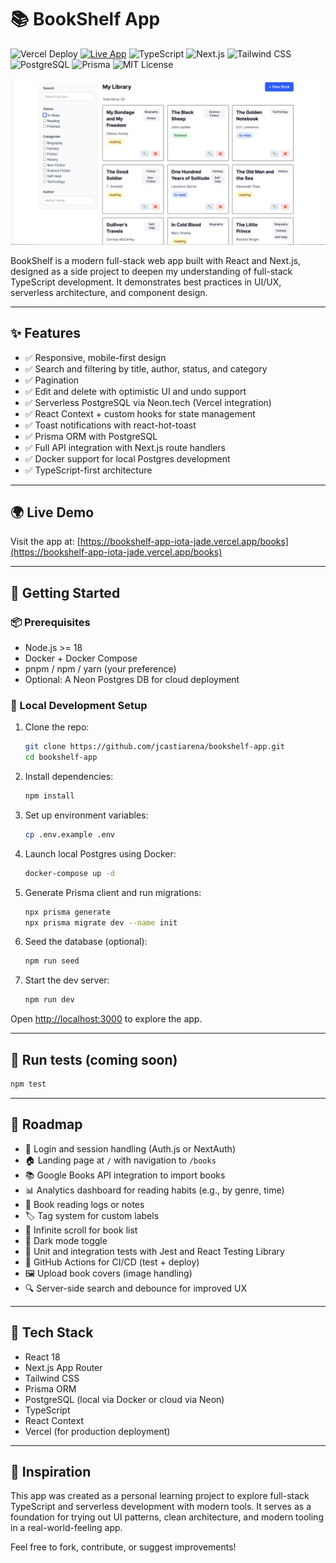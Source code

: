 # 📚 BookShelf App

![Vercel Deploy](https://vercel.com/api/badge/deploy?repository=https://github.com/jcastiarena/bookshelf-app)
[![Live App](https://img.shields.io/badge/Live%20App-Open-00C7B7?style=flat&logo=vercel&logoColor=white)](https://bookshelf-app-iota-jade.vercel.app/books)
![TypeScript](https://img.shields.io/badge/TypeScript-007acc?style=flat&logo=typescript&logoColor=white)
![Next.js](https://img.shields.io/badge/Next.js-000000?style=flat&logo=next.js&logoColor=white)
![Tailwind CSS](https://img.shields.io/badge/TailwindCSS-38B2AC?style=flat&logo=tailwind-css&logoColor=white)
![PostgreSQL](https://img.shields.io/badge/PostgreSQL-4169E1?style=flat&logo=postgresql&logoColor=white)
![Prisma](https://img.shields.io/badge/Prisma-2D3748?style=flat&logo=prisma&logoColor=white)
![MIT License](https://img.shields.io/badge/license-MIT-green)

![BookShelf Screenshot](./screenshot.png)

BookShelf is a modern full-stack web app built with React and Next.js, designed as a side project to deepen my understanding of full-stack TypeScript development. It demonstrates best practices in UI/UX, serverless architecture, and component design.

---

## ✨ Features

- ✅ Responsive, mobile-first design
- ✅ Search and filtering by title, author, status, and category
- ✅ Pagination
- ✅ Edit and delete with optimistic UI and undo support
- ✅ Serverless PostgreSQL via Neon.tech (Vercel integration)
- ✅ React Context + custom hooks for state management
- ✅ Toast notifications with react-hot-toast
- ✅ Prisma ORM with PostgreSQL
- ✅ Full API integration with Next.js route handlers
- ✅ Docker support for local Postgres development
- ✅ TypeScript-first architecture

---

## 🌍 Live Demo

Visit the app at: [https://bookshelf-app-iota-jade.vercel.app/books](https://bookshelf-app-iota-jade.vercel.app/books)

---

## 🚀 Getting Started

### 📦 Prerequisites

- Node.js >= 18
- Docker + Docker Compose
- pnpm / npm / yarn (your preference)
- Optional: A Neon Postgres DB for cloud deployment

### 🔧 Local Development Setup

1. Clone the repo:
   ```bash
   git clone https://github.com/jcastiarena/bookshelf-app.git
   cd bookshelf-app
   ```

2. Install dependencies:
   ```bash
   npm install
   ```

3. Set up environment variables:
   ```bash
   cp .env.example .env
   ```

4. Launch local Postgres using Docker:
   ```bash
   docker-compose up -d
   ```

5. Generate Prisma client and run migrations:
   ```bash
   npx prisma generate
   npx prisma migrate dev --name init
   ```

6. Seed the database (optional):
   ```bash
   npm run seed
   ```

7. Start the dev server:
   ```bash
   npm run dev
   ```

Open [http://localhost:3000](http://localhost:3000) to explore the app.

---

## 🧪 Run tests (coming soon)

```bash
npm test
```

---

## 📅 Roadmap

- 🔐 Login and session handling (Auth.js or NextAuth)
- 🏠 Landing page at `/` with navigation to `/books`
- 📚 Google Books API integration to import books
- 📊 Analytics dashboard for reading habits (e.g., by genre, time)
- 🧾 Book reading logs or notes
- 🏷️ Tag system for custom labels
- 🔁 Infinite scroll for book list
- 🌙 Dark mode toggle
- 🧪 Unit and integration tests with Jest and React Testing Library
- 🚥 GitHub Actions for CI/CD (test + deploy)
- 🖼️ Upload book covers (image handling)
- 🔍 Server-side search and debounce for improved UX

---

## 🔧 Tech Stack

- React 18
- Next.js App Router
- Tailwind CSS
- Prisma ORM
- PostgreSQL (local via Docker or cloud via Neon)
- TypeScript
- React Context
- Vercel (for production deployment)

---

## 🧠 Inspiration

This app was created as a personal learning project to explore full-stack TypeScript and serverless development with modern tools. It serves as a foundation for trying out UI patterns, clean architecture, and modern tooling in a real-world-feeling app.

Feel free to fork, contribute, or suggest improvements!
